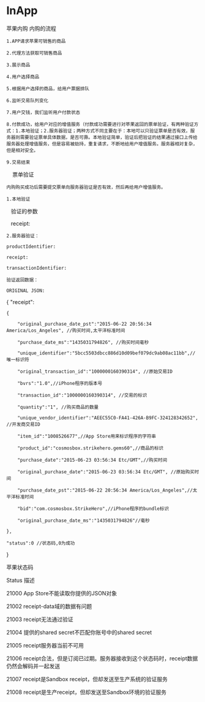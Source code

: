 # InApp
苹果内购
    内购的流程
    
    1.APP请求苹果可销售的商品
    
    2.代理方法获取可销售商品
    
    3.展示商品
    
    4.用户选择商品
    
    5.根据用户选择的商品，给用户票据排队
    
    6.监听交易队列变化
    
    7.用户交钱，我们监听用户付款状态
    
    8.付款成功，给用户对应的增值服务（付款成功需要进行对苹果返回的票单验证，有两种验证方式：1.本地验证；2.服务器验证；两种方式不同主要在于：本地可以只验证票单是否有效，服务器则需要验证票单具体数据，是否可靠。本地验证简单，验证后把验证的结果通过接口上传给服务器处理增值服务，但是容易被劫持，重复请求，不断地给用户增值服务。服务器相对复杂，但是相对安全。
    
    9.交易结束
    
票单验证

    内购购买成功后需要提交票单向服务器验证是否有效，然后再给用户增值服务。
    
    1.本地验证
    
    验证的参数
    
    receipt:
    
    2.服务器验证：
    
    productIdentifier:
    
    receipt: 
    
    transactionIdentifier:
    
    验证返回数据：
    
    ORIGINAL JSON: 
    
{
    "receipt":
    
    {
    
        "original_purchase_date_pst":"2015-06-22 20:56:34 America/Los_Angeles", //购买时间,太平洋标准时间
        
        "purchase_date_ms":"1435031794826", //购买时间毫秒
        
        "unique_identifier":"5bcc5503dbcc886d10d09bef079dc9ab08ac11bb",//唯一标识符
        
        "original_transaction_id":"1000000160390314", //原始交易ID
        
        "bvrs":"1.0",//iPhone程序的版本号
        
        "transaction_id":"1000000160390314", //交易的标识
        
        "quantity":"1", //购买商品的数量
        
        "unique_vendor_identifier":"AEEC55C0-FA41-426A-B9FC-324128342652", //开发商交易ID
        
        "item_id":"1008526677",//App Store用来标识程序的字符串
        
        "product_id":"cosmosbox.strikehero.gems60",//商品的标识 
        
        "purchase_date":"2015-06-23 03:56:34 Etc/GMT",//购买时间
        
        "original_purchase_date":"2015-06-23 03:56:34 Etc/GMT", //原始购买时间
        
        "purchase_date_pst":"2015-06-22 20:56:34 America/Los_Angeles",//太平洋标准时间
        
        "bid":"com.cosmosbox.StrikeHero",//iPhone程序的bundle标识
        
        "original_purchase_date_ms":"1435031794826"//毫秒
        
    },
    
    "status":0 //状态码,0为成功
    
}

苹果状态码

Status	描述

21000	App Store不能读取你提供的JSON对象

21002	receipt-data域的数据有问题

21003	receipt无法通过验证

21004	提供的shared secret不匹配你账号中的shared secret

21005	receipt服务器当前不可用

21006	receipt合法，但是订阅已过期。服务器接收到这个状态码时，receipt数据仍然会解码并一起发送

21007	receipt是Sandbox receipt，但却发送至生产系统的验证服务

21008	receipt是生产receipt，但却发送至Sandbox环境的验证服务

